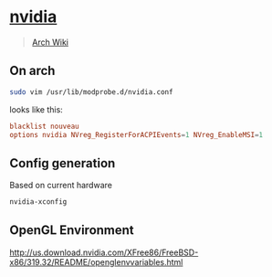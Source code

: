 # [nvidia](https://www.nvidia.com/en-us/)

> [Arch Wiki](https://wiki.archlinux.org/index.php/NVIDIA)

## On arch

```sh
sudo vim /usr/lib/modprobe.d/nvidia.conf
```

looks like this:

```conf
blacklist nouveau
options nvidia NVreg_RegisterForACPIEvents=1 NVreg_EnableMSI=1
```

## Config generation

Based on current hardware

```sh
nvidia-xconfig
```

## OpenGL Environment

<http://us.download.nvidia.com/XFree86/FreeBSD-x86/319.32/README/openglenvvariables.html>
